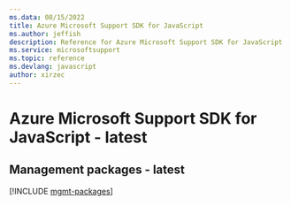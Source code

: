 ```yaml
---
ms.data: 08/15/2022
title: Azure Microsoft Support SDK for JavaScript
ms.author: jeffish
description: Reference for Azure Microsoft Support SDK for JavaScript
ms.service: microsoftsupport
ms.topic: reference
ms.devlang: javascript
author: xirzec
---
```

# Azure Microsoft Support SDK for JavaScript - latest

## Management packages - latest
[!INCLUDE [mgmt-packages](microsoft-support-mgmt-index.md)]